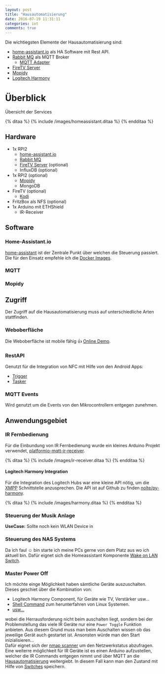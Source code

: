 ```yaml
---
layout: post
title: "Hausautomatisierung"
date: 2016-07-19 11:31:11
categories: iot
comments: true
---
```


 Die wichtiegsten Elemente der Hausautomatisierung sind:
 
* [home-assistant.io](https://home-assistant.io/) als HA Software mit Rest API.
* [Rabbit MQ](https://www.rabbitmq.com/) als MQTT Broker
  * [MQTT Adapter](https://www.rabbitmq.com/mqtt.html)
* [FireTV Server](https://github.com/happyleavesaoc/python-firetv)  
* [Mopidy](https://www.mopidy.com/)
* [Logitech Harmony](http://www.logitech.com/de-de/harmony-remotes)

# Überblick

 Übersicht der Services

{% ditaa %}
{% include /images/homeassistant.ditaa %}
{% endditaa %}

<!--more-->

## Hardware

* 1x RPI2
  * [home-assistant.io](https://home-assistant.io/)
  * [Rabbit MQ](https://www.rabbitmq.com/mqtt.html)
  * [FireTV Server](https://github.com/happyleavesaoc/python-firetv) (optional)
  * InfluxDB (optional)
* 1x RPI2 (optional)
  * [Mopidy](https://www.mopidy.com/)
  * MongoDB
* FireTV (optional)
  * [Kodi](https://kodi.tv/)
* FritzBox als NFS (optional)
* 1x Arduino mit ETHShield 
  * IR-Receiver

## Software

### Home-Assistant.io
  
  [home-assistant](https://home-assistant.io/) ist der Zentrale Punkt über welchen die Steuerung passiert.   
  Die für den Einsatz empfehle ich die [Docker Images](https://hub.docker.com/u/homeassistant/). 
  
### MQTT

  

### Mopidy

## Zugriff

 Der Zugriff auf die Hausautomatisierung muss auf unterschiedliche Arten stattfinden.

### Weboberfläche

 Die Weboberfläche ist mobile fähig :+1: [Online Demo](https://home-assistant.io/demo/).
 
 
### RestAPI

 Genutzt für die Integration von NFC mit Hilfe von den Android Apps:
 
* [Trigger](https://play.google.com/store/apps/details?id=com.jwsoft.nfcactionlauncher)
* [Tasker](https://play.google.com/store/apps/details?id=net.dinglisch.android.taskerm) 

### MQTT Events 
 
 Wird genutzt um die Events von den Mikrocontrollern entgegen zunehmen.
 

## Anwendungsgebiet

### IR Fernbedienung
 
 Für die Einbundung von IR Fernbedienung wurde ein kleines Arduino Projekt verwendet, [platformio-mqtt-ir-receiver](https://github.com/nolte/platformio-mqtt-ir-receiver). 

{% ditaa %}
{% include /images/ir-receiver.ditaa %}
{% endditaa %}

#### Logitech Harmony Integration

 Für die Integration des Logitech Hubs war eine kleine API nötig, um die [XMPP](https://de.wikipedia.org/wiki/Extensible_Messaging_and_Presence_Protocol) Schnittstelle anzusprechen.
 Die API ist auf Github zu finden [nolte/py-harmony](https://github.com/nolte/py-harmony).
 
{% ditaa %}
{% include /images/harmony.ditaa %}
{% endditaa %}


### Steuerung der Musik Anlage

 **UseCase:** Sollte noch kein WLAN Device in 

### Steuerung des NAS Systems

 Da ich faul :relaxed: bin starte ich meine PCs gerne von dem Platz aus wo ich aktuell bin.
 Dafür eignet sich die Homeassistant Komponente [Wake on LAN Switch](https://home-assistant.io/components/switch.wake_on_lan/).  

### Master Power Off

 Ich möchte einge Möglichkeit haben sämtliche Geräte auszuschalten. 
 Dieses geschiet über die Kombination von:  
 
* Logitech Harmony Component, für Geräte wie TV, Verstärker usw...
* [Shell Command](https://home-assistant.io/components/shell_command/) zum herunterfahren von Linux Systemen.
* [usw...](https://home-assistant.io/components/#all)
  
 wobei die Herrausforderung nicht beim auschalten liegt, sondern bei der Problemstellung das viele IR Geräte nur eine
 ``Power Toggle`` Funktion anbieten. Aus diesem Grund muss man beim Auschalten wissen ob das jeweilige Gerät auch gestartet ist.
 Ansonsten würde man den Start inizialisieren...  
 Dafür eignet sich der [nmap scanner](https://home-assistant.io/components/device_tracker.nmap_scanner/) um den Netzwerkstatus abzufragen.  
 Eine weiterre möglichkeit für IR Geräte ist es einen Arduino aufzustellen, welcher die IR Commands entgegen nimmt und über MQTT an die [Hausautomatisierung](https://home-assistant.io/components/sensor.mqtt/) weitergiebt. In 
 diesem Fall kann man den Zustand mit Hilfe von [Switches](https://home-assistant.io/components/switch/) speichern.
   

